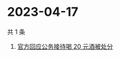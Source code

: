 # 2023-04-17

共 1 条

<!-- BEGIN ZHIHUSEARCH -->
<!-- 最后更新时间 Mon Apr 17 2023 03:08:50 GMT+0800 (China Standard Time) -->
1. [官方回应公务接待喝 20 元酒被处分](https://www.zhihu.com/search?q=官方回应公务接待喝%2020%20元酒被处分)
<!-- END ZHIHUSEARCH -->
